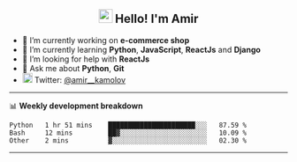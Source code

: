 <h2 align="center"><img src="https://media.giphy.com/media/hvRJCLFzcasrR4ia7z/giphy.gif" width="25px"> Hello! I'm Amir</h2>

- 🔭 I’m currently working on **e-commerce shop**
- 🌱 I’m currently learning **Python**, **JavaScript**, **ReactJs** and **Django**
- 🤔 I’m looking for help with **ReactJs**
- 💬 Ask me about **Python**, **Git**
- <img alt="Amir Kamolov | Twitter" width="18px" src="https://raw.githubusercontent.com/peterthehan/peterthehan/master/assets/twitter.svg" /> Twitter: [@amir__kamolov ](https://twitter.com/amir__kamolov)

---

📊 **Weekly development breakdown**
<!--START_SECTION:waka-->
```text
Python   1 hr 51 mins    ██████████████████████░░░   87.59 % 
Bash     12 mins         ██▓░░░░░░░░░░░░░░░░░░░░░░   10.09 % 
Other    2 mins          ▓░░░░░░░░░░░░░░░░░░░░░░░░   02.30 % 
```
<!--END_SECTION:waka-->

---
